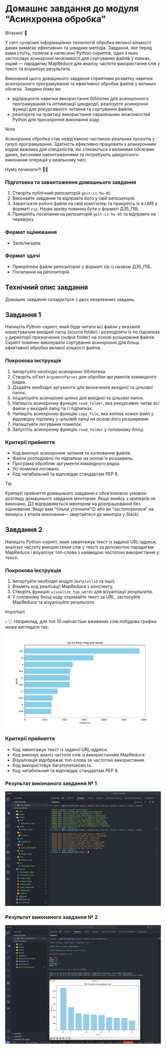 # Домашнє завдання до модуля “Асинхронна обробка”

Вітаємо! 🧠

У світі сучасних інформаційних технологій обробка великої кількості даних вимагає ефективних та швидких методів. Завдання, яке перед вами стоїть, полягає в написанні Python-скриптів, один з яких застосовує асинхронні можливості для сортування файлів у папках, інший — парадигму MapReduce для аналізу частоти використання слів у тексті та візуалізує результати.

Виконання цього домашнього завдання сприятиме розвитку навичок асинхронного програмування та ефективної обробки файлів у великих обсягах. Завдяки йому ви:

- відпрацюєте навички використання бібліотек для асинхронного програмування та оптимізації швидкодії, реалізуєте асинхронні функції для рекурсивного читання та сортування файлів;
- реалізуєте на практиці використання паралельних можливостей Python для прискорення виконання коду.

> [!NOTE]
>
> Асинхронна обробка стає невід'ємною частиною реальних проєктів у галузі програмування. Здатність ефективно працювати з асинхронним кодом важлива для спеціалістів, які стикаються з великими обсягами даних, високими навантаженнями та потребують швидкісного виконання операцій у реальному часі.

Нумо починати?! 💪🏼

### Підготовка та завантаження домашнього завдання

1. Створіть публічний репозиторій `goit-cs-hw-05`.
2. Виконайте завдання та відправте його у свій репозиторій.
3. Завантажте робочі файли на свій комп’ютер та прикріпіть їх в LMS у форматі `zip`. Назва архіву повинна бути у форматі ДЗ5_ПІБ.
4. Прикріпіть посилання на репозиторій `goit-cs-hw-05` та відправте на перевірку.

### Формат оцінювання

- Залік/незалік

### Формат здачі

- Прикріплені файли репозиторію у форматі zip із назвою ДЗ5_ПІБ.
- Посилання на репозиторій.

## Технiчний опис завдання

Домашнє завдання складається з двох незалежних завдань.

## Завдання 1

Напишіть Python-скрипт, який буде читати всі файли у вказаній користувачем вихідній папці (source folder) і розподіляти їх по підпапках у директорії призначення (output folder) на основі розширення файлів. Скрипт повинен виконувати сортування асинхронно для більш ефективної обробки великої кількості файлів.

### Покрокова інструкція

1. Імпортуйте необхідні асинхронні бібліотеки.
2. Створіть об'єкт `ArgumentParser` для обробки аргументів командного рядка.
3. Додайте необхідні аргументи для визначення вихідної та цільової папок.
4. Ініціалізуйте асинхронні шляхи для вихідної та цільової папок.
5. Напишіть асинхронну функцію `read_folder`, яка рекурсивно читає всі файли у вихідній папці та її підпапках.
6. Напишіть асинхронну функцію `copy_file`, яка копіює кожен файл у відповідну підпапку у цільовій папці на основі його розширення.
7. Налаштуйте логування помилок.
8. Запустіть асинхронну функцію `read_folder` у головному блоці.

### Критерії прийняття

- Код виконує асинхронне читання та копіювання файлів.
- Файли розподілено по підпапках на основі їх розширень.
- Програма обробляє аргументи командного рядка.
- Усі помилки логовано.
- Код читабельний та відповідає стандартам PEP 8.

> [!TIP]
>
> Критерії прийняття домашнього завдання є обов’язковою умовою розгляду домашнього завдання ментором. Якщо якийсь з критеріїв не виконано, ДЗ відправляється ментором на доопрацювання без оцінювання.
> Якщо вам “тільки уточнити”😉 або ви “застопорилися” на якомусь з етапів виконання— звертайтеся до ментора у Slack)

## Завдання 2

Напишіть Python-скрипт, який завантажує текст із заданої URL-адреси, аналізує частоту використання слів у тексті за допомогою парадигми MapReduce і візуалізує топ-слова з найвищою частотою використання у тексті.

### Покрокова інструкція

1. Імпортуйте необхідні модулі (`matplotlib` та інші).
2. Візьміть код реалізації MapReduce з конспекту.
3. Створіть функцію `visualize_top_words` для візуалізації результатів.
4. У головному блоці коду отримайте текст за URL, застосуйте MapReduce та візуалізуйте результати.

> [!IMPORTANT]
>
> 👉🏼 Наприклад, для топ 10 найчастіше вживаних слів побудова графіка може виглядати так:

![Results](./assets/print-screen.png)

### Критерії прийняття

- Код завантажує текст із заданої URL-адреси.
- Код виконує аналіз частоти слів із використанням MapReduce.
- Візуалізація відображає топ-слова за частотою використання.
- Код використовує багатопотоковість.
- Код читабельний та відповідає стандартам PEP 8.

### Результат виконаного завдання № 1

![Results](./print_screen_01.png)

### Результат виконаного завдання № 2

![Results](./print_screen_02.png)
